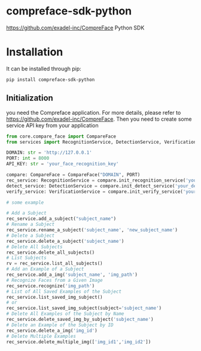 # compreface-sdk-python

https://github.com/exadel-inc/CompreFace  Python SDK

# Installation

It can be installed through pip:

```shell
pip install compreface-sdk-python
```

## Initialization
you need the Compreface application. For more details, please refer to https://github.com/exadel-inc/CompreFace.
Then you need to create some service API key from your application
```python
from core.compare_face import CompareFace
from services import RecognitionService, DetectionService, VerificationService

DOMAIN: str = 'http://127.0.0.1'
PORT: int = 8000
API_KEY: str = 'your_face_recognition_key'

compare: CompareFace = CompareFace("DOMAIN", PORT)
rec_service: RecognitionService = compare.init_recognition_service('your_face_recognition_service_key')
detect_service: DetectionService = compare.init_detect_service('your_detection_service_key')
verify_service: VerificationService = compare.init_verify_service('your_verification_service_key')

# some example

# Add a Subject
rec_service.add_a_subject("subject_name")
# Rename a Subject
rec_service.rename_a_subject('subject_name', 'new_subject_name')
# Delete a Subject
rec_service.delete_a_subject('subject_name')
# Delete All Subjects
rec_service.delete_all_subjects()
# List Subjects
rv = rec_service.list_all_subjects()
# Add an Example of a Subject
rec_service.add_a_img('subject_name', 'img_path')
# Recognize Faces from a Given Image
rec_service.recognize('img_path')
# List of All Saved Examples of the Subject
rec_service.list_saved_img_subject()
# or 
rec_service.list_saved_img_subject(subject='subject_name')
# Delete All Examples of the Subject by Name
rec_service.delete_saved_img_by_subject('subject_name')
# Delete an Example of the Subject by ID
rec_service.delete_a_img('img_id')
# Delete Multiple Examples
rec_service.delete_multiple_img(['img_id1','img_id2'])
```

